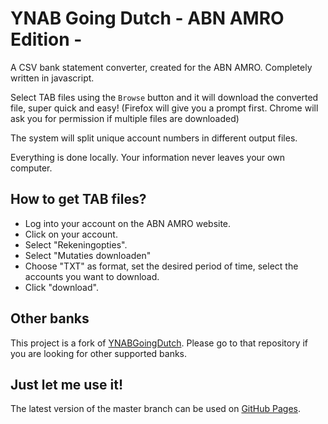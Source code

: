 # YNAB Going Dutch - ABN AMRO Edition - 

A CSV bank statement converter, created for the ABN AMRO. Completely written in javascript.

Select TAB files using the `Browse` button and it will download the converted file, super quick and easy! (Firefox will give you a prompt first. Chrome will ask you for permission if multiple files are downloaded)

The system will split unique account numbers in different output files.

Everything is done locally. Your information never leaves your own computer.

## How to get TAB files?
 - Log into your account on the ABN AMRO website.
 - Click on your account.
 - Select "Rekeningopties".
 - Select "Mutaties downloaden"
 - Choose "TXT" as format, set the desired period of time, select the accounts you want to download.
 - Click "download".
 
## Other banks
This project is a fork of [YNABGoingDutch](https://github.com/danielswrath/YNABGoingDutch). Please go to that repository if you are looking for other supported banks.

## Just let me use it!
The latest version of the master branch can be used on [GitHub Pages](https://ynab-abn.danielhaitink.nl). 
